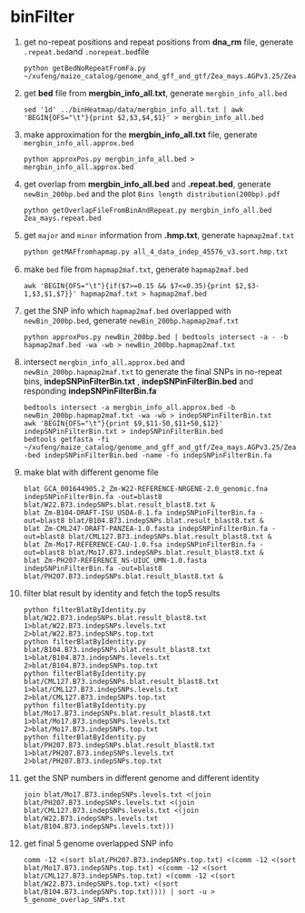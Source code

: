 # binFilter

1. get no-repeat positions and repeat positions from **dna_rm** file, generate ```.repeat.bed```and ```.norepeat.bed```file

   ```shell
   python getBedNoRepeatFromFa.py ~/xufeng/maize_catalog/genome_and_gff_and_gtf/Zea_mays.AGPv3.25/Zea_mays.AGPv3.25.dna_rm.toplevel.fa.gz
   ```

2. get **bed** file from **mergbin_info_all.txt**, generate ```mergbin_info_all.bed```

   ```shell
   sed '1d' ../binHeatmap/data/mergbin_info_all.txt | awk 'BEGIN{OFS="\t"}{print $2,$3,$4,$1}' > mergbin_info_all.bed
   ```

3. make approximation for the **mergbin_info_all.txt** file, generate ```mergbin_info_all.approx.bed```

   ```shell
   python approxPos.py mergbin_info_all.bed > mergbin_info_all.approx.bed
   ```

4. get overlap from **mergbin_info_all.bed** and **.repeat.bed**, generate ```newBin_200bp.bed``` and the plot ```Bins length distribution(200bp).pdf```

   ```shell
   python getOverlapFileFromBinAndRepeat.py mergbin_info_all.bed Zea_mays.repeat.bed
   ```

5. get ```major``` and ```minor``` information from **.hmp.txt**, generate ```hapmap2maf.txt```

   ```python
   python getMAFfromhapmap.py all_4_data_indep_45576_v3.sort.hmp.txt
   ```

6. make ```bed``` file from ```hapmap2maf.txt```, generate ```hapmap2maf.bed```

   ```shell
   awk 'BEGIN{OFS="\t"}{if($7>=0.15 && $7<=0.35){print $2,$3-1,$3,$1,$7}}' hapmap2maf.txt > hapmap2maf.bed
   ```

7. get the SNP info which ```hapmap2maf.bed``` overlapped with ```newBin_200bp.bed```, generate ```newBin_200bp.hapmap2maf.txt```

   ```shell
   python approxPos.py newBin_200bp.bed | bedtools intersect -a - -b hapmap2maf.bed -wa -wb > newBin_200bp.hapmap2maf.txt
   ```

8. intersect ```mergbin_info_all.approx.bed``` and ```newBin_200bp.hapmap2maf.txt``` to generate the final SNPs in no-repeat bins, **indepSNPinFilterBin.txt** , **indepSNPinFilterBin.bed** and responding **indepSNPinFilterBin.fa**

   ```shell
   bedtools intersect -a mergbin_info_all.approx.bed -b newBin_200bp.hapmap2maf.txt -wa -wb > indepSNPinFilterBin.txt
   awk 'BEGIN{OFS="\t"}{print $9,$11-50,$11+50,$12}' indepSNPinFilterBin.txt > indepSNPinFilterBin.bed
   bedtools getfasta -fi ~/xufeng/maize_catalog/genome_and_gff_and_gtf/Zea_mays.AGPv3.25/Zea_mays.AGPv3.25.dna.genome.fa -bed indepSNPinFilterBin.bed -name -fo indepSNPinFilterBin.fa
   ```

9. make blat with different genome file

   ```shell
   blat GCA_001644905.2_Zm-W22-REFERENCE-NRGENE-2.0_genomic.fna indepSNPinFilterBin.fa -out=blast8 blat/W22.B73.indepSNPs.blat.result_blast8.txt &
   blat Zm-B104-DRAFT-ISU_USDA-0.1.fa indepSNPinFilterBin.fa -out=blast8 blat/B104.B73.indepSNPs.blat.result_blast8.txt &
   blat Zm-CML247-DRAFT-PANZEA-1.0.fasta indepSNPinFilterBin.fa -out=blast8 blat/CML127.B73.indepSNPs.blat.result_blast8.txt &
   blat Zm-Mo17-REFERENCE-CAU-1.0.fsa indepSNPinFilterBin.fa -out=blast8 blat/Mo17.B73.indepSNPs.blat.result_blast8.txt &
   blat Zm-PH207-REFERENCE_NS-UIUC_UMN-1.0.fasta indepSNPinFilterBin.fa -out=blast8 blat/PH207.B73.indepSNPs.blat.result_blast8.txt &
   ```

10. filter blat result by identity and fetch the top5 results

    ```shell
    python filterBlatByIdentity.py blat/W22.B73.indepSNPs.blat.result_blast8.txt 1>blat/W22.B73.indepSNPs.levels.txt 2>blat/W22.B73.indepSNPs.top.txt
    python filterBlatByIdentity.py blat/B104.B73.indepSNPs.blat.result_blast8.txt 1>blat/B104.B73.indepSNPs.levels.txt 2>blat/B104.B73.indepSNPs.top.txt
    python filterBlatByIdentity.py blat/CML127.B73.indepSNPs.blat.result_blast8.txt 1>blat/CML127.B73.indepSNPs.levels.txt 2>blat/CML127.B73.indepSNPs.top.txt
    python filterBlatByIdentity.py blat/Mo17.B73.indepSNPs.blat.result_blast8.txt 1>blat/Mo17.B73.indepSNPs.levels.txt 2>blat/Mo17.B73.indepSNPs.top.txt
    python filterBlatByIdentity.py blat/PH207.B73.indepSNPs.blat.result_blast8.txt 1>blat/PH207.B73.indepSNPs.levels.txt 2>blat/PH207.B73.indepSNPs.top.txt
    
    ```


11. get the SNP numbers in different genome and different identity

    ```shell
    join blat/Mo17.B73.indepSNPs.levels.txt <(join blat/PH207.B73.indepSNPs.levels.txt <(join blat/CML127.B73.indepSNPs.levels.txt <(join blat/W22.B73.indepSNPs.levels.txt blat/B104.B73.indepSNPs.levels.txt))) 
    ```

12. get final 5 genome overlapped SNP info

    ```shell
    comm -12 <(sort blat/PH207.B73.indepSNPs.top.txt) <(comm -12 <(sort blat/Mo17.B73.indepSNPs.top.txt) <(comm -12 <(sort blat/CML127.B73.indepSNPs.top.txt) <(comm -12 <(sort blat/W22.B73.indepSNPs.top.txt) <(sort blat/B104.B73.indepSNPs.top.txt)))) | sort -u > 5_genome_overlap_SNPs.txt
    ```

    

